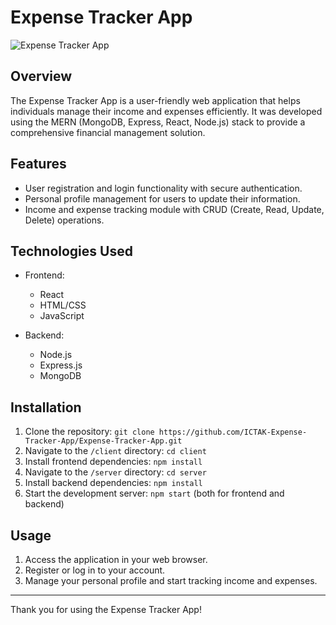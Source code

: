 # Expense Tracker App

![Expense Tracker App](insert_app_image_url_here)

## Overview

The Expense Tracker App is a user-friendly web application that helps individuals manage their income and expenses efficiently. It was developed using the MERN (MongoDB, Express, React, Node.js) stack to provide a comprehensive financial management solution.

## Features

- User registration and login functionality with secure authentication.
- Personal profile management for users to update their information.
- Income and expense tracking module with CRUD (Create, Read, Update, Delete) operations.

## Technologies Used

- Frontend:
  - React
  - HTML/CSS
  - JavaScript

- Backend:
  - Node.js
  - Express.js
  - MongoDB

## Installation

1. Clone the repository: `git clone https://github.com/ICTAK-Expense-Tracker-App/Expense-Tracker-App.git`
2. Navigate to the `/client` directory: `cd client`
3. Install frontend dependencies: `npm install`
4. Navigate to the `/server` directory: `cd server`
5. Install backend dependencies: `npm install`
6. Start the development server: `npm start` (both for frontend and backend)

## Usage

1. Access the application in your web browser.
2. Register or log in to your account.
3. Manage your personal profile and start tracking income and expenses.

---

Thank you for using the Expense Tracker App!

